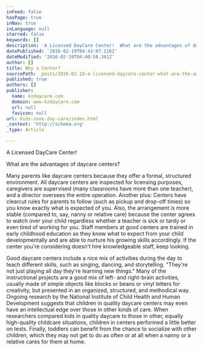 ```yaml
---
inFeed: false
hasPage: true
inNav: true
inLanguage: null
starred: false
keywords: []
description: 'A Licensed DayCare Center!  What are the advantages of daycare centers?  Many parents like daycare centers because they offer a formal, structured environment. '
datePublished: '2016-02-19T04:43:07.116Z'
dateModified: '2016-02-19T04:40:58.361Z'
author: []
title: Why a Center?
sourcePath: _posts/2016-02-18-a-licensed-daycare-center-what-are-the-advantages-of-dayca.md
published: true
authors: []
publisher:
  name: kzdaycare.com
  domain: www.kzdaycare.com
  url: null
  favicon: null
url: kids-zone-day-care/index.html
_context: 'http://schema.org'
_type: Article

---
```

A Licensed DayCare Center! 

What are the advantages of daycare centers? 

Many parents like daycare centers because they offer a formal, structured environment. All daycare centers are inspected for licensing purposes, caregivers are supervised (many classrooms have more than one teacher), and a director oversees the entire operation. Another plus: Centers have clearcut rules for parents to follow (such as pickup and drop-off times) so you know exactly what is expected of you. Also, the arrangement is more stable (compared to, say, nanny or relative care) because the center agrees to watch over your child regardless whether a teacher is sick or tardy or even tired of working for you. Staff members at good centers are trained in early childhood education so they know what to expect from your child developmentally and are able to nurture his growing skills accordingly. If the center you're considering doesn't hire knowledgeable staff, keep looking.

Good daycare centers include a nice mix of activities during the day to teach different skills, such as singing, dancing, and storytelling. "They're not just playing all day they're learning new things." Many of the instructional projects are a good mix of left- and right-brain activities, usually made of simple objects like blocks or beans or vinyl letters for creativity, but presented in an organized, structured, and methodical way. Ongoing research by the National Institute of Child Health and Human Development suggests that children in quality daycare centers may even have an intellectual edge over those in other kinds of care. When researchers compared kids in quality daycare to those in other, equally high-quality childcare situations, children in centers performed a little better on tests. Finally, toddlers can benefit from the chance to socialize with other children, which they may not get to do as often or at all when a nanny or a relative cares for them at home.